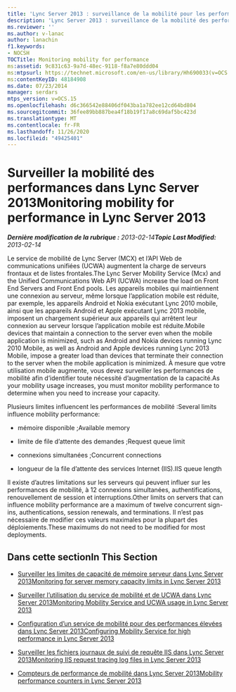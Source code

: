 ```yaml
---
title: 'Lync Server 2013 : surveillance de la mobilité pour les performances'
description: 'Lync Server 2013 : surveillance de la mobilité des performances.'
ms.reviewer: ''
ms.author: v-lanac
author: lanachin
f1.keywords:
- NOCSH
TOCTitle: Monitoring mobility for performance
ms:assetid: 9c831c63-9a7d-48ec-9118-f8a7e80ddd04
ms:mtpsurl: https://technet.microsoft.com/en-us/library/Hh690033(v=OCS.15)
ms:contentKeyID: 48184908
ms.date: 07/23/2014
manager: serdars
mtps_version: v=OCS.15
ms.openlocfilehash: d6c366542e88406df043ba1a782ee12cd64bd804
ms.sourcegitcommit: 36fee89bb887bea4f18b19f17a8c69daf5bc423d
ms.translationtype: MT
ms.contentlocale: fr-FR
ms.lasthandoff: 11/26/2020
ms.locfileid: "49425401"
---
```

# <a name="monitoring-mobility-for-performance-in-lync-server-2013"></a><span data-ttu-id="43ad9-103">Surveiller la mobilité des performances dans Lync Server 2013</span><span class="sxs-lookup"><span data-stu-id="43ad9-103">Monitoring mobility for performance in Lync Server 2013</span></span>

<div data-xmlns="http://www.w3.org/1999/xhtml">

<div class="topic" data-xmlns="http://www.w3.org/1999/xhtml" data-msxsl="urn:schemas-microsoft-com:xslt" data-cs="https://msdn.microsoft.com/">

<div data-asp="https://msdn2.microsoft.com/asp">



</div>

<div id="mainSection">

<div id="mainBody"><span data-ttu-id="43ad9-104">

<span> </span></span><span class="sxs-lookup"><span data-stu-id="43ad9-104">

<span> </span></span></span>

<span data-ttu-id="43ad9-105">_**Dernière modification de la rubrique :** 2013-02-14_</span><span class="sxs-lookup"><span data-stu-id="43ad9-105">_**Topic Last Modified:** 2013-02-14_</span></span>

<span data-ttu-id="43ad9-106">Le service de mobilité de Lync Server (MCX) et l’API Web de communications unifiées (UCWA) augmentent la charge de serveurs frontaux et de listes frontales.</span><span class="sxs-lookup"><span data-stu-id="43ad9-106">The Lync Server Mobility Service (Mcx) and the Unified Communications Web API (UCWA) increase the load on Front End Servers and Front End pools.</span></span> <span data-ttu-id="43ad9-107">Les appareils mobiles qui maintiennent une connexion au serveur, même lorsque l’application mobile est réduite, par exemple, les appareils Android et Nokia exécutant Lync 2010 mobile, ainsi que les appareils Android et Apple exécutant Lync 2013 mobile, imposent un chargement supérieur aux appareils qui arrêtent leur connexion au serveur lorsque l’application mobile est réduite.</span><span class="sxs-lookup"><span data-stu-id="43ad9-107">Mobile devices that maintain a connection to the server even when the mobile application is minimized, such as Android and Nokia devices running Lync 2010 Mobile, as well as Android and Apple devices running Lync 2013 Mobile, impose a greater load than devices that terminate their connection to the server when the mobile application is minimized.</span></span> <span data-ttu-id="43ad9-108">À mesure que votre utilisation mobile augmente, vous devez surveiller les performances de mobilité afin d’identifier toute nécessité d’augmentation de la capacité.</span><span class="sxs-lookup"><span data-stu-id="43ad9-108">As your mobility usage increases, you must monitor mobility performance to determine when you need to increase your capacity.</span></span>

<span data-ttu-id="43ad9-109">Plusieurs limites influencent les performances de mobilité :</span><span class="sxs-lookup"><span data-stu-id="43ad9-109">Several limits influence mobility performance:</span></span>

  - <span data-ttu-id="43ad9-110">mémoire disponible ;</span><span class="sxs-lookup"><span data-stu-id="43ad9-110">Available memory</span></span>

  - <span data-ttu-id="43ad9-111">limite de file d’attente des demandes ;</span><span class="sxs-lookup"><span data-stu-id="43ad9-111">Request queue limit</span></span>

  - <span data-ttu-id="43ad9-112">connexions simultanées ;</span><span class="sxs-lookup"><span data-stu-id="43ad9-112">Concurrent connections</span></span>

  - <span data-ttu-id="43ad9-113">longueur de la file d’attente des services Internet (IIS).</span><span class="sxs-lookup"><span data-stu-id="43ad9-113">IIS queue length</span></span>

<span data-ttu-id="43ad9-114">Il existe d’autres limitations sur les serveurs qui peuvent influer sur les performances de mobilité, à 12 connexions simultanées, authentifications, renouvellement de session et interruptions.</span><span class="sxs-lookup"><span data-stu-id="43ad9-114">Other limits on servers that can influence mobility performance are a maximum of twelve concurrent sign-ins, authentications, session renewals, and terminations.</span></span> <span data-ttu-id="43ad9-115">Il n’est pas nécessaire de modifier ces valeurs maximales pour la plupart des déploiements.</span><span class="sxs-lookup"><span data-stu-id="43ad9-115">These maximums do not need to be modified for most deployments.</span></span>

<div>

## <a name="in-this-section"></a><span data-ttu-id="43ad9-116">Dans cette section</span><span class="sxs-lookup"><span data-stu-id="43ad9-116">In This Section</span></span>

  - [<span data-ttu-id="43ad9-117">Surveiller les limites de capacité de mémoire serveur dans Lync Server 2013</span><span class="sxs-lookup"><span data-stu-id="43ad9-117">Monitoring for server memory capacity limits in Lync Server 2013</span></span>](lync-server-2013-monitoring-for-server-memory-capacity-limits.md)

  - [<span data-ttu-id="43ad9-118">Surveiller l’utilisation du service de mobilité et de UCWA dans Lync Server 2013</span><span class="sxs-lookup"><span data-stu-id="43ad9-118">Monitoring Mobility Service and UCWA usage in Lync Server 2013</span></span>](lync-server-2013-monitoring-mobility-service-and-ucwa-usage.md)

  - [<span data-ttu-id="43ad9-119">Configuration d’un service de mobilité pour des performances élevées dans Lync Server 2013</span><span class="sxs-lookup"><span data-stu-id="43ad9-119">Configuring Mobility Service for high performance in Lync Server 2013</span></span>](lync-server-2013-configuring-mobility-service-for-high-performance.md)

  - [<span data-ttu-id="43ad9-120">Surveiller les fichiers journaux de suivi de requête IIS dans Lync Server 2013</span><span class="sxs-lookup"><span data-stu-id="43ad9-120">Monitoring IIS request tracing log files in Lync Server 2013</span></span>](lync-server-2013-monitoring-iis-request-tracing-log-files.md)

  - [<span data-ttu-id="43ad9-121">Compteurs de performance de mobilité dans Lync Server 2013</span><span class="sxs-lookup"><span data-stu-id="43ad9-121">Mobility performance counters in Lync Server 2013</span></span>](lync-server-2013-mobility-performance-counters.md)

<span data-ttu-id="43ad9-122"></div>

</div>

<span> </span>

</div>

</div>

</span><span class="sxs-lookup"><span data-stu-id="43ad9-122"></div>

</div>

<span> </span>

</div>

</div>

</span></span></div>


